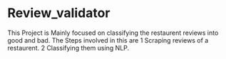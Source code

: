 # Review_validator
This Project is Mainly focused on classifying the restaurent reviews into good and bad.
The Steps involved in this are
1 Scraping reviews of a restaurent.
2 Classifying them using NLP.
